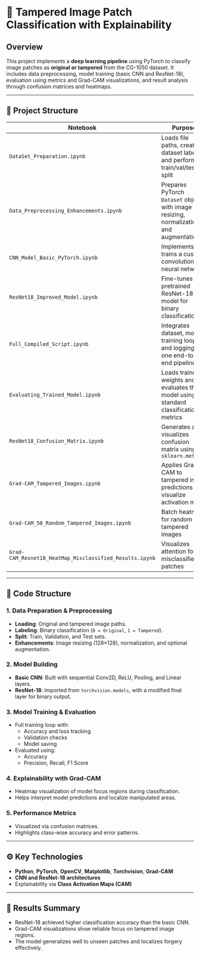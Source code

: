 # 🧠 Tampered Image Patch Classification with Explainability

## Overview

This project implements a **deep learning pipeline** using PyTorch to classify image patches as **original or tampered** from the CG-1050 dataset. It includes data preprocessing, model training (basic CNN and ResNet-18), evaluation using metrics and Grad-CAM visualizations, and result analysis through confusion matrices and heatmaps.

---

## 📁 Project Structure

| Notebook | Purpose |
|----------|---------|
| `DataSet_Preparation.ipynb` | Loads file paths, creates dataset labels, and performs train/val/test split |
| `Data_Preprocessing_Enhancements.ipynb` | Prepares PyTorch `Dataset` objects with image resizing, normalization, and augmentation |
| `CNN_Model_Basic_PyTorch.ipynb` | Implements and trains a custom convolutional neural network |
| `ResNet18_Improved_Model.ipynb` | Fine-tunes a pretrained ResNet-18 model for binary classification |
| `Full_Compiled_Script.ipynb` | Integrates dataset, model, training loop, and logging in one end-to-end pipeline. |
| `Evaluating_Trained_Model.ipynb` | Loads trained weights and evaluates the model using standard classification metrics |
| `ResNet18_Confusion_Matrix.ipynb` | Generates and visualizes confusion matrix using `sklearn.metrics` |
| `Grad-CAM_Tampered_Images.ipynb` | Applies Grad-CAM to tampered image predictions to visualize activation maps |
| `Grad-CAM_50_Random_Tampered_Images.ipynb` | Batch heatmaps for random tampered images |
| `Grad-CAM_Resnet18_HeatMap_Misclassified_Results.ipynb` | Visualizes attention for misclassified patches |

---

## 🧠 Code Structure

### 1. **Data Preparation & Preprocessing**
- **Loading**: Original and tampered image paths.
- **Labeling**: Binary classification (`0 = Original`, `1 = Tampered`).
- **Split**: Train, Validation, and Test sets.
- **Enhancements**: Image resizing (128×128), normalization, and optional augmentation.

### 2. **Model Building**
- **Basic CNN**: Built with sequential Conv2D, ReLU, Pooling, and Linear layers.
- **ResNet-18**: Imported from `torchvision.models`, with a modified final layer for binary output.

### 3. **Model Training & Evaluation**
- Full training loop with:
  - Accuracy and loss tracking
  - Validation checks
  - Model saving
- Evaluated using:
  - Accuracy
  - Precision, Recall, F1 Score

### 4. **Explainability with Grad-CAM**
- Heatmap visualization of model focus regions during classification.
- Helps interpret model predictions and localize manipulated areas.

### 5. **Performance Metrics**
- Visualized via confusion matrices.
- Highlights class-wise accuracy and error patterns.

---

## ⚙️ Key Technologies
- **Python**, **PyTorch**, **OpenCV**, **Matplotlib**, **Torchvision**, **Grad-CAM**
- **CNN and ResNet-18 architectures**
- Explainability via **Class Activation Maps (CAM)**

---

## 🧪 Results Summary
- ResNet-18 achieved higher classification accuracy than the basic CNN.
- Grad-CAM visualizations show reliable focus on tampered image regions.
- The model generalizes well to unseen patches and localizes forgery effectively.
